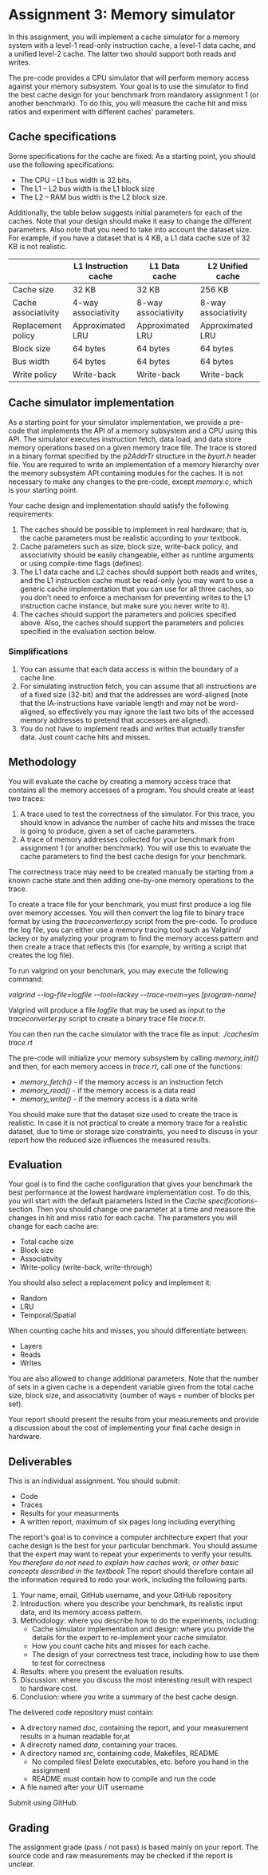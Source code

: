 # Assignment 3: Memory simulator

In this assignment, you will implement a cache simulator for a memory system with a level-1 read-only instruction cache, a level-1 data cache, and a unified level-2 cache. The latter two should support both reads and writes.

The pre-code provides a CPU simulator that will perform memory access against your memory subsystem. Your goal is to use the simulator to find the best cache design for your benchmark from mandatory assignment 1 (or another benchmark). To do this, you will measure the cache hit and miss ratios and experiment with different caches' parameters.

## Cache specifications

Some specifications for the cache are fixed:
As a starting point, you should use the following specifications:

- The CPU – L1 bus width is 32 bits.
- The L1 – L2 bus width is the L1 block size
- The L2 – RAM bus width is the L2 block size.

Additionally, the table below suggests initial parameters for each of the caches. Note that your design should make it easy to change the different parameters. Also note that you need to take into account the dataset size. For example, if you have a dataset that is 4 KB, a L1 data cache size of 32 KB is not realistic.

|                     | L1 Instruction cache | L1 Data cache       | L2 Unified cache    |
|---------------------|----------------------|---------------------|---------------------|
| Cache size          | 32 KB                | 32 KB               | 256 KB              |
| Cache associativity | 4-way associativity  | 8-way associativity | 8-way associativity |
| Replacement policy  | Approximated LRU     | Approximated LRU    | Approximated LRU    |
| Block size          | 64 bytes             | 64 bytes            | 64 bytes            |
| Bus width           | 64 bytes             | 64 bytes            | 64 bytes            |
| Write policy        | Write-back           | Write-back          | Write-back          |

## Cache simulator implementation

As a starting point for your simulator implementation, we provide a pre-code that implements the API of a memory subsystem and a CPU using this API. The simulator executes instruction fetch, data load, and data store memory operations based on a given memory trace file. The trace is stored in a binary format specified by the _p2AddrTr_ structure in the _byurt.h_ header file. You are required to write an implementation of a memory hierarchy over the memory subsystem API containing modules for the caches. It is not necessary to make any changes to the pre-code, except _memory.c_, which is your starting point.

Your cache design and implementation should satisfy the following requirements:

1. The caches should be possible to implement in real hardware; that is, the cache parameters must be realistic according to your textbook.
2. Cache parameters such as size, block size, write-back policy, and associativity should be easily changeable, either as runtime arguments or using compile-time flags (defines).
3. The L1 data cache and L2 caches should support both reads and writes, and the L1 instruction cache must be read-only (you may want to use a generic cache implementation that you can use for all three caches, so you don't need to enforce a mechanism for preventing writes to the L1 instruction cache instance, but make sure you never write to it).
4. The caches should support the parameters and policies specified above. Also, the caches should support the parameters and policies specified in the evaluation section below.

### Simplifications

1. You can assume that each data access is within the boundary of a cache line.
2. For simulating instruction fetch, you can assume that all instructions are of a fixed size (32-bit) and that the addresses are word-aligned (note that the IA-instructions have variable length and may not be word-aligned, so effectively you may ignore the last two bits of the accessed memory addresses to pretend that accesses are aligned).
3. You do not have to implement reads and writes that actually transfer data. Just count cache hits and misses.

## Methodology

You will evaluate the cache by creating a memory access trace that contains all the memory accesses of a program. You should create at least two traces:

1. A trace used to test the correctness of the simulator. For this trace, you should know in advance the number of cache hits and misses the trace is going to produce, given a set of cache parameters.
2. A trace of memory addresses collected for your benchmark from assignment 1 (or another benchmark). You will use this to evaluate the cache parameters to find the best cache design for your benchmark.
    
The correctness trace may need to be created manually be starting from a known cache state and then adding one-by-one memory operations to the trace.

To create a trace file for your benchmark, you must first produce a log file over memory accesses. You will then convert the log file to binary trace format by using the _traceconverter.py_ script from the pre-code. To produce the log file, you can either use a memory tracing tool such as Valgrind/ lackey or by analyzing your program to find the memory access pattern and then create a trace that reflects this (for example, by writing a script that creates the log file). 

To run valgrind on your benchmark, you may execute the following command:

_valgrind --log-file=logfile --tool=lackey --trace-mem=yes [program-name]_

Valgrind will produce a file _logfile_ that may be used as input to the _traceconverter.py_ script to create a binary trace file _trace.tr_. 

You can then run the cache simulator with the trace file as input: _./cachesim trace.rt_

The pre-code will initialize your memory subsystem by calling *memory_init()* and then, for each memory access in _trace.rt_, call one of the functions:
* *memory_fetch()* - if the memory access is an instruction fetch
* *memory_read()* - if the memory access is a data read
* *memory_write()* - if the memory access is a data write

You should make sure that the dataset size used to create the trace is realistic. In case it is not practical to create a memory trace for a realistic dataset, due to time or storage size constraints, you need to discuss in your report how the reduced size influences the measured results.

## Evaluation

Your goal is to find the cache configuration that gives your benchmark the best performance at the lowest hardware implementation cost. To do this, you will start with the default parameters listed in the _Cache specifications_-section. Then you should change one parameter at a time and measure the changes in hit and miss ratio for each cache. The parameters you will change for each cache are:
* Total cache size
* Block size
* Associativity
* Write-policy (write-back, write-through)

You should also select a replacement policy and implement it:
* Random
* LRU
* Temporal/Spatial

When counting cache hits and misses, you should differentiate between:
* Layers
* Reads
* Writes

You are also allowed to change additional parameters. Note that the number of sets in a given cache is a dependent variable given from the total cache size, block size, and associativity (number of ways = number of blocks per set). 

Your report should present the results from your measurements and provide a discussion about the cost of implementing your final cache design in hardware.

## Deliverables

This is an individual assignment. You should submit:
* Code
* Traces
* Results for your measurments
* A written report, maximum of six pages long including everything

The report's goal is to convince a computer architecture expert that your cache design is the best for your particular benchmark. You should assume that the expert may want to repeat your experiments to verify your results. *You therefore do not need to explain how caches work, or other basic concepts described in the textbook* The report should therefore contain all the information required to redo your work, including the following parts:

1. Your name, email, GitHub username, and your GitHub repository
2. Introduction: where you describe your benchmark, its realistic input data, and its memory access pattern. 
3. Methodology: where you describe how to do the experiments, including:
    * Cache simulator implementation and design: where you provide the details for the expert to re-implement your cache simulator.
    * How you count cache hits and misses for each cache.
    * The design of your correctness test trace, including how to use them to test for correctness
4. Results: where you present the evaluation results.
5. Discussion: where you discuss the most interesting result with respect to hardware cost.
6. Conclusion: where you write a summary of the best cache design. 

The delivered code repository must contain:
* A directory named _doc_, containing the report, and your measurement results in a human readable for,at
* A direcroty named _data_, containing your traces.
* A directory named _src_, containing code, Makefiles, README
  * No compiled files! Delete executables, etc. before you hand in the assignment
  * README must contain how to compile and run the code
 * A file named after your UiT username

Submit using GitHub.

## Grading

The assignment grade (pass / not pass) is based mainly on your report. The source code and raw measurements may be checked if the report is unclear.
